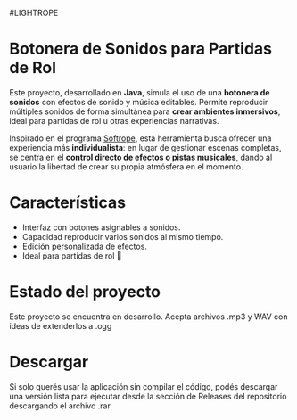#LIGHTROPE
# Botonera de Sonidos para Partidas de Rol

Este proyecto, desarrollado en **Java**, simula el uso de una **botonera de sonidos** con efectos de sonido y música editables. 
Permite reproducir múltiples sonidos de forma simultánea para **crear ambientes inmersivos**, ideal para partidas de rol u otras experiencias narrativas.

Inspirado en el programa [Softrope](https://softrope.net/), esta herramienta busca ofrecer una experiencia más **individualista**: 
en lugar de gestionar escenas completas, se centra en el **control directo de efectos o pistas musicales**, dando al usuario
la libertad de crear su propia atmósfera en el momento.

# Características

- Interfaz con botones asignables a sonidos.
- Capacidad reproducir varios sonidos al mismo tiempo.
- Edición personalizada de efectos.
- Ideal para partidas de rol 🎲

# Estado del proyecto

Este proyecto se encuentra en desarrollo. Acepta archivos .mp3 y WAV con ideas de extenderlos a .ogg

# Descargar

Si solo querés usar la aplicación sin compilar el código, podés descargar una versión lista para ejecutar desde la sección de Releases del repositorio descargando el archivo .rar

